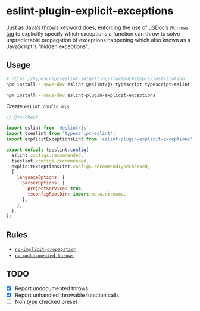 # eslint-plugin-explicit-exceptions

Just as [Java’s throws keyword](https://dev.java/learn/exceptions/throwing/) does, enforcing the use of [JSDoc’s `@throws` tag](https://jsdoc.app/tags-throws) to explicitly specify which exceptions a function can throw to solve unpredictable propagation of exceptions happening which also known as a JavaScript's "hidden exceptions".

## Usage

```sh
# https://typescript-eslint.io/getting-started/#step-1-installation
npm install --save-dev eslint @eslint/js typescript typescript-eslint

npm install --save-dev eslint-plugin-explicit-exceptions
```

Create `eslint.config.mjs`

```javascript
// @ts-check

import eslint from '@eslint/js';
import tseslint from 'typescript-eslint';
import explicitExceptionsLint from 'eslint-plugin-explicit-exceptions';

export default tseslint.config(
  eslint.configs.recommended,
  tseslint.configs.recommended,
  explicitExceptionsLint.configs.recommendTypeChecked,
  {
    languageOptions: {
      parserOptions: {
        projectService: true,
        tsconfigRootDir: import.meta.dirname,
      },
    },
  },
);
```

## Rules
 - [`no-implicit-propagation`](docs/rules/no-implicit-propagation.md)
 - [`no-undocumented-throws`](docs/rules/no-undocumented-throws.md)

## TODO
- [x] Report undocumented throws
- [x] Report unhandled throwable function calls
- [ ] Non type checked preset
